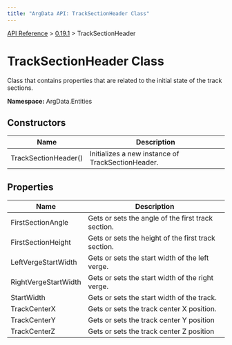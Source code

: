```yaml
---
title: "ArgData API: TrackSectionHeader Class"
---
```


[API Reference](/argdata/api) &gt; [0.19.1](/argdata/api/0.19.1) &gt; TrackSectionHeader

# TrackSectionHeader Class

Class that contains properties that are related to the initial state of the track sections.

**Namespace:** ArgData.Entities

## Constructors

<table class="table table-bordered table-striped ">
<thead>
  <tr>
    <th>Name</th>
    <th>Description</th>
  </tr>
</thead>
<tbody>
  <tr>
    <td>TrackSectionHeader()</td>
    <td>Initializes a new instance of TrackSectionHeader.</td>
  </tr>
</tbody>
</table>


## Properties

<table class="table table-bordered table-striped ">
<thead>
  <tr>
    <th>Name</th>
    <th>Description</th>
  </tr>
</thead>
<tbody>
  <tr>
    <td>FirstSectionAngle</td>
    <td>Gets or sets the angle of the first track section.</td>
  </tr>
  <tr>
    <td>FirstSectionHeight</td>
    <td>Gets or sets the height of the first track section.</td>
  </tr>
  <tr>
    <td>LeftVergeStartWidth</td>
    <td>Gets or sets the start width of the left verge.</td>
  </tr>
  <tr>
    <td>RightVergeStartWidth</td>
    <td>Gets or sets the start width of the right verge.</td>
  </tr>
  <tr>
    <td>StartWidth</td>
    <td>Gets or sets the start width of the track.</td>
  </tr>
  <tr>
    <td>TrackCenterX</td>
    <td>Gets or sets the track center X position.</td>
  </tr>
  <tr>
    <td>TrackCenterY</td>
    <td>Gets or sets the track center Y position</td>
  </tr>
  <tr>
    <td>TrackCenterZ</td>
    <td>Gets or sets the track center Z position</td>
  </tr>
</tbody>
</table>


